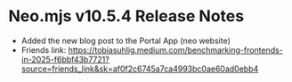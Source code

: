 # Neo.mjs v10.5.4 Release Notes

* Added the new blog post to the Portal App (neo website)
* Friends link: https://tobiasuhlig.medium.com/benchmarking-frontends-in-2025-f6bbf43b7721?source=friends_link&sk=af0f2c6745a7ca4993bc0ae60ad0ebb4
